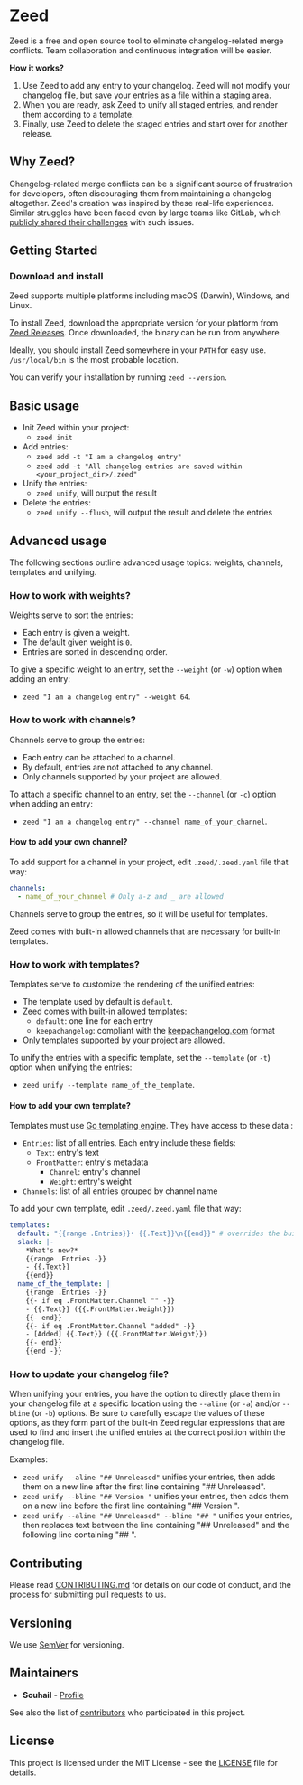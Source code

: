 # Zeed
Zeed is a free and open source tool to eliminate changelog-related merge conflicts. Team collaboration and continuous integration will be easier.

**How it works?**
1. Use Zeed to add any entry to your changelog. Zeed will not modify your changelog file, but save your entries as a file within a staging area.
2. When you are ready, ask Zeed to unify all staged entries, and render them according to a template.
3. Finally, use Zeed to delete the staged entries and start over for another release.

## Why Zeed?
Changelog-related merge conflicts can be a significant source of frustration for developers, often discouraging them from maintaining a changelog altogether. Zeed's creation was inspired by these real-life experiences. Similar struggles have been faced even by large teams like GitLab, which [publicly shared their challenges](https://about.gitlab.com/blog/2018/07/03/solving-gitlabs-changelog-conflict-crisis/) with such issues.

## Getting Started

### Download and install
Zeed supports multiple platforms including macOS (Darwin), Windows, and Linux.

To install Zeed, download the appropriate version for your platform from [Zeed Releases](https://github.com/souhail-5/zeed/releases). Once downloaded, the binary can be run from anywhere.

Ideally, you should install Zeed somewhere in your `PATH` for easy use. `/usr/local/bin` is the most probable location.

You can verify your installation by running `zeed --version`.

## Basic usage

- Init Zeed within your project:
  - `zeed init`
- Add entries:
  - `zeed add -t "I am a changelog entry"`
  - `zeed add -t "All changelog entries are saved within <your_project_dir>/.zeed"`
- Unify the entries:
  - `zeed unify`, will output the result
- Delete the entries:
  - `zeed unify --flush`, will output the result and delete the entries

## Advanced usage

The following sections outline advanced usage topics: weights, channels, templates and unifying.

### How to work with weights?
Weights serve to sort the entries:
- Each entry is given a weight.
- The default given weight is `0`.
- Entries are sorted in descending order.

To give a specific weight to an entry, set the `--weight` (or `-w`) option when adding an entry:
- `zeed "I am a changelog entry" --weight 64`.

### How to work with channels?
Channels serve to group the entries:
- Each entry can be attached to a channel.
- By default, entries are not attached to any channel.
- Only channels supported by your project are allowed.

To attach a specific channel to an entry, set the `--channel` (or `-c`) option when adding an entry:
- `zeed "I am a changelog entry" --channel name_of_your_channel`.

#### How to add your own channel?
To add support for a channel in your project, edit `.zeed/.zeed.yaml` file that way:
``` yaml
channels:
  - name_of_your_channel # Only a-z and _ are allowed
```

Channels serve to group the entries, so it will be useful for templates.

Zeed comes with built-in allowed channels that are necessary for built-in templates.

### How to work with templates?
Templates serve to customize the rendering of the unified entries:
- The template used by default is `default`.
- Zeed comes with built-in allowed templates:
  - `default`: one line for each entry
  - `keepachangelog`: compliant with the [keepachangelog.com](https://keepachangelog.com/) format
- Only templates supported by your project are allowed.

To unify the entries with a specific template, set the `--template` (or `-t`) option when unifying the entries:
- `zeed unify --template name_of_the_template`.

#### How to add your own template?
Templates must use [Go templating engine](https://golang.org/pkg/text/template/). They have access to these data :
- `Entries`: list of all entries. Each entry include these fields:
  - `Text`: entry's text
  - `FrontMatter`: entry's metadata
    - `Channel`: entry's channel
    - `Weight`: entry's weight
- `Channels`: list of all entries grouped by channel name

To add your own template, edit `.zeed/.zeed.yaml` file that way:
``` yaml
templates:
  default: "{{range .Entries}}• {{.Text}}\n{{end}}" # overrides the built-in "default" template
  slack: |-
    *What's new?*
    {{range .Entries -}}
    - {{.Text}}
    {{end}}
  name_of_the_template: |
    {{range .Entries -}}
    {{- if eq .FrontMatter.Channel "" -}}
    - {{.Text}} ({{.FrontMatter.Weight}})
    {{- end}}
    {{- if eq .FrontMatter.Channel "added" -}}
    - [Added] {{.Text}} ({{.FrontMatter.Weight}})
    {{- end}}
    {{end -}}
```

### How to update your changelog file?
When unifying your entries, you have the option to directly place them in your changelog file at a specific location using the `--aline` (or `-a`) and/or `--bline` (or `-b`) options. Be sure to carefully escape the values of these options, as they form part of the built-in Zeed regular expressions that are used to find and insert the unified entries at the correct position within the changelog file.

Examples:
- `zeed unify --aline "## Unreleased"` unifies your entries, then adds them on a new line after the first line containing "## Unreleased".
- `zeed unify --bline "## Version "` unifies your entries, then adds them on a new line before the first line containing "## Version ".
- `zeed unify --aline "## Unreleased" --bline "## "` unifies your entries, then replaces text between the line containing "## Unreleased" and the following line containing "## ".

## Contributing

Please read [CONTRIBUTING.md](CONTRIBUTING.md) for details on our code of conduct, and the process for submitting pull requests to us.

## Versioning

We use [SemVer](http://semver.org/) for versioning.

## Maintainers

* **Souhail** - [Profile](https://github.com/souhail-5/)

See also the list of [contributors](https://github.com/souhail-5/zeed/graphs/contributors) who participated in this project.

## License

This project is licensed under the MIT License - see the [LICENSE](LICENSE) file for details.